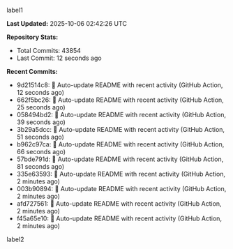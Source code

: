 
label1 
<!-- ACTIVITY_START -->
**Last Updated:** 2025-10-06 02:42:26 UTC

**Repository Stats:**
- Total Commits: 43854
- Last Commit: 12 seconds ago

**Recent Commits:**
- 9d21514c8: 🤖 Auto-update README with recent activity (GitHub Action, 12 seconds ago)
- 662f5bc26: 🤖 Auto-update README with recent activity (GitHub Action, 25 seconds ago)
- 058494bd2: 🤖 Auto-update README with recent activity (GitHub Action, 39 seconds ago)
- 3b29a5dcc: 🤖 Auto-update README with recent activity (GitHub Action, 51 seconds ago)
- b962c97ca: 🤖 Auto-update README with recent activity (GitHub Action, 66 seconds ago)
- 57bde791d: 🤖 Auto-update README with recent activity (GitHub Action, 81 seconds ago)
- 335e63593: 🤖 Auto-update README with recent activity (GitHub Action, 2 minutes ago)
- 003b90894: 🤖 Auto-update README with recent activity (GitHub Action, 2 minutes ago)
- afd727561: 🤖 Auto-update README with recent activity (GitHub Action, 2 minutes ago)
- f45a65e10: 🤖 Auto-update README with recent activity (GitHub Action, 2 minutes ago)
<!-- ACTIVITY_END -->

label2
